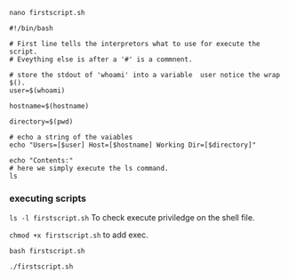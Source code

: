 `nano firstscript.sh`
```
#!/bin/bash

# First line tells the interpretors what to use for execute the script.
# Eveything else is after a '#' is a commnent.

# store the stdout of 'whoami' into a variable  user notice the wrap $().
user=$(whoami)

hostname=$(hostname)

directory=$(pwd)

# echo a string of the vaiables
echo "Users=[$user] Host=[$hostname] Working Dir=[$directory]"

echo "Contents:"
# here we simply execute the ls command. 
ls
```

###  executing scripts
`ls -l firstscript.sh` To check execute priviledge on the shell file.

`chmod +x firstscript.sh` to add exec.

`bash firstscript.sh`

`./firstscript.sh`
